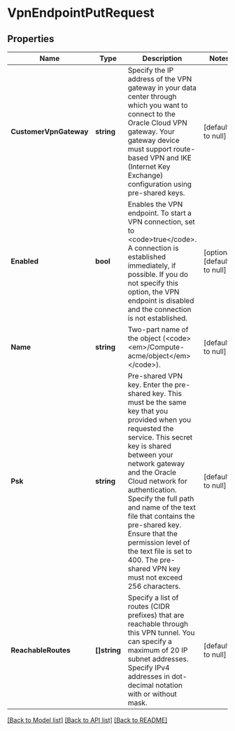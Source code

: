 # VpnEndpointPutRequest

## Properties
Name | Type | Description | Notes
------------ | ------------- | ------------- | -------------
**CustomerVpnGateway** | **string** | Specify the IP address of the VPN gateway in your data center through which you want to connect to the Oracle Cloud VPN gateway. Your gateway device must support route-based VPN and IKE (Internet Key Exchange) configuration using pre-shared keys. | [default to null]
**Enabled** | **bool** | Enables the VPN endpoint. To start a VPN connection, set to &lt;code&gt;true&lt;/code&gt;. A connection is established immediately, if possible. If you do not specify this option, the VPN endpoint is disabled and the connection is not established. | [optional] [default to null]
**Name** | **string** | Two-part name of the object (&lt;code&gt;&lt;em&gt;/Compute-acme/object&lt;/em&gt;&lt;/code&gt;). | [default to null]
**Psk** | **string** | Pre-shared VPN key. Enter the pre-shared key. This must be the same key that you provided when you requested the service. This secret key is shared between your network gateway and the Oracle Cloud network for authentication. Specify the full path and name of the text file that contains the pre-shared key. Ensure that the permission level of the text file is set to 400. The pre-shared VPN key must not exceed 256 characters. | [default to null]
**ReachableRoutes** | **[]string** | Specify a list of routes (CIDR prefixes) that are reachable through this VPN tunnel. You can specify a maximum of 20 IP subnet addresses. Specify IPv4 addresses in dot-decimal notation with or without mask. | [default to null]

[[Back to Model list]](../README.md#documentation-for-models) [[Back to API list]](../README.md#documentation-for-api-endpoints) [[Back to README]](../README.md)


